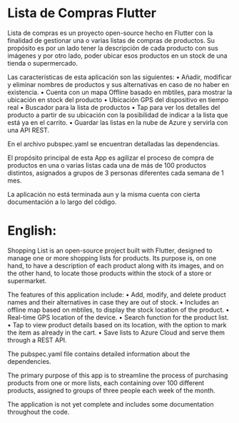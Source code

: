 # Lista de Compras Flutter

Lista de compras es un proyecto open-source hecho en Flutter con la finalidad de gestionar una o varias listas de compras de productos. Su propósito es por un lado tener la descripción de cada producto con sus imágenes y por otro lado, poder ubicar esos productos en un stock de una tienda o supermercado.

Las características de esta aplicación son las siguientes:
•	Añadir, modificar y eliminar nombres de productos y sus alternativas en caso de no haber en existencia.
•	Cuenta con un mapa Offline basado en mbtiles, para mostrar la ubicación en stock del producto
•	Ubicación GPS del dispositivo en tiempo real
•	Buscador para la lista de productos
•	Tap para ver los detalles del producto a partir de su ubicación con la posibilidad de indicar a la lista que está ya en el carrito.
•	Guardar las listas en la nube de Azure y servirla con una API REST.

En el archivo pubspec.yaml se encuentran detalladas las dependencias.

El propósito principal de esta App es agilizar el proceso de compra de productos en una o varias listas cada una de más de 100 productos distintos, asignados a grupos de 3 personas diferentes cada semana de 1 mes.

La aplicación no está terminada aun y la misma cuenta con cierta documentación a lo largo del código.

# English:

Shopping List is an open-source project built with Flutter, designed to manage one or more shopping lists for products. Its purpose is, on one hand, to have a description of each product along with its images, and on the other hand, to locate those products within the stock of a store or supermarket.

The features of this application include:
•	Add, modify, and delete product names and their alternatives in case they are out of stock.
•	Includes an offline map based on mbtiles, to display the stock location of the product.
•	Real-time GPS location of the device.
•	Search function for the product list.
•	Tap to view product details based on its location, with the option to mark the item as already in the cart.
•	Save lists to Azure Cloud and serve them through a REST API.

The pubspec.yaml file contains detailed information about the dependencies.

The primary purpose of this app is to streamline the process of purchasing products from one or more lists, each containing over 100 different products, assigned to groups of three people each week of the month.

The application is not yet complete and includes some documentation throughout the code.
